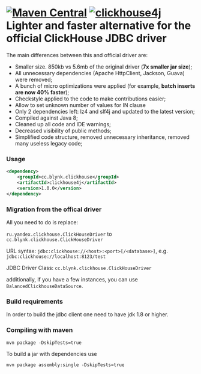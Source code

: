 [![Maven Central](https://maven-badges.herokuapp.com/maven-central/cc.blynk.clickhouse/clickhouse4j/badge.svg)](https://github.com/blynkkk/clickhouse4j) [![clickhouse4j](https://travis-ci.org/blynkkk/clickhouse4j.svg?branch=master)](https://github.com/blynkkk/clickhouse4j)
Lighter and faster alternative for the official ClickHouse JDBC driver
===============

The main differences between this and official driver are:

- Smaller size. 850kb vs 5.6mb of the original driver (**7x smaller jar size**);
- All unnecessary dependencies (Apache HttpClient, Jackson, Guava) were removed;
- A bunch of micro optimizations were applied (for example, **batch inserts are now 40% faster**);
- Checkstyle applied to the code to make contributions easier;
- Allow to set unknown number of values for IN clause
- Only 2 dependencies left: lz4 and slf4j and updated to the latest version;
- Compiled against Java 8;
- Cleaned up all code and IDE warnings;
- Decreased visibility of public methods;
- Simplified code structure, removed unnecessary inheritance, removed many useless legacy code;


### Usage
```xml
<dependency>
    <groupId>cc.blynk.clickhouse</groupId>
    <artifactId>clickhouse4j</artifactId>
    <version>1.0.0</version>
</dependency>
```

### Migration from the offical driver

All you need to do is replace:

`ru.yandex.clickhouse.ClickHouseDriver` to `cc.blynk.clickhouse.ClickHouseDriver`

URL syntax: 
`jdbc:clickhouse://<host>:<port>[/<database>]`, e.g. `jdbc:clickhouse://localhost:8123/test`

JDBC Driver Class:
`cc.blynk.clickhouse.ClickHouseDriver`

additionally, if you have a few instances, you can use `BalancedClickhouseDataSource`.

### Build requirements

In order to build the jdbc client one need to have jdk 1.8 or higher.

### Compiling with maven

`mvn package -DskipTests=true`

To build a jar with dependencies use

`mvn package assembly:single -DskipTests=true`

